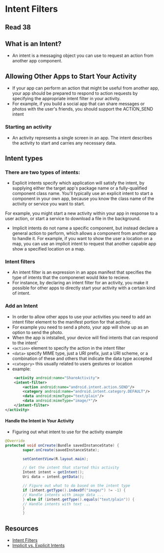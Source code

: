 # Intent Filters

## Read 38

## What is an Intent?

- An intent is a messaging object you can use to request an action from another app component.

##  Allowing Other Apps to Start Your Activity

- If your app can perform an action that might be useful from another app, your app should be prepared to respond to action requests by specifying the appropriate intent filter in your activity.
- For example, if you build a social app that can share messages or photos with the user's friends, you should support the ACTION_SEND intent


### Starting an activity

- An activity represents a single screen in an app. The intent describes the activity to start and carries any necessary data.


## Intent types
### There are two types of intents:

 - Explicit intents specify which application will satisfy the intent, by supplying either the target app's package name or a fully-qualified component class name. You'll typically use an explicit intent to start a component in your own app, because you know the class name of the activity or service you want to start. 

For example, you might start a new activity within your app in response to a user action, or start a service to download a file in the background.

- Implicit intents do not name a specific component, but instead declare a general action to perform, which allows a component from another app to handle it. For example, if you want to show the user a location on a map, you can use an implicit intent to request that another capable app show a specified location on a map.

### Intent filters

- An intent filter is an expression in an apps manifest that specifies the type of intents that the componenet would lkke to recieve.
- For instance, by declaring an intent filter for an activity, you make it possible for other apps to directly start your activity with a certain kind of intent. 


### Add an Intent
- In order to allow other apps to use your activities you need to add an intent filter element to the manifest portion for that activity.
- For example you need to send a photo, your app will show up as an option to send the photo.
- When the app is intstalled, your device will find intents that can respond to the intent'
- `<action>` element to specify the action in the intent filter
- `<data>` specify MIME type, just a URI prefix, just a URI scheme, or a combination of these and others that indicate the data type accepted
- `<category>` this usually related to users gestures or location
- example:
````XML
    <activity android:name="ShareActivity">
    <intent-filter>
        <action android:name="android.intent.action.SEND"/>
        <category android:name="android.intent.category.DEFAULT"/>
        <data android:mimeType="text/plain"/>
        <data android:mimeType="image/*"/>
    </intent-filter>
</activity>
````


#### Handle the Intent in Your Activity

- Figuring out what intent to use for the activity example
````Java
@Override
protected void onCreate(Bundle savedInstanceState) {
        super.onCreate(savedInstanceState);

        setContentView(R.layout.main);

        // Get the intent that started this activity
        Intent intent = getIntent();
        Uri data = intent.getData();

        // Figure out what to do based on the intent type
        if (intent.getType().indexOf("image/") != -1) {
        // Handle intents with image data ...
        } else if (intent.getType().equals("text/plain")) {
        // Handle intents with text ...
        }
        }
````


## Resources

- [Intent Filters](https://developer.android.com/guide/components/intents-filters)
- [Implicit vs. Explicit Intents](https://developer.android.com/training/basics/intents/filters)

